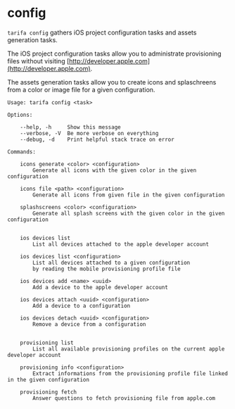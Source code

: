# config

`tarifa config` gathers iOS project configuration tasks and assets generation tasks.

The iOS project configuration tasks allow you to administrate provisioning files without visiting [http://developer.apple.com](http://developer.apple.com).

The assets generation tasks allow you to create icons and splaschreens from a color or image file for a given configuration.

```
Usage: tarifa config <task>

Options:

    --help, -h     Show this message
    --verbose, -V  Be more verbose on everything
    --debug, -d    Print helpful stack trace on error

Commands:

    icons generate <color> <configuration>
        Generate all icons with the given color in the given configuration

    icons file <path> <configuration>
        Generate all icons from given file in the given configuration

    splashscreens <color> <configuration>
        Generate all splash screens with the given color in the given configuration


    ios devices list
        List all devices attached to the apple developer account

    ios devices list <configuration>
        List all devices attached to a given configuration
        by reading the mobile provisioning profile file

    ios devices add <name> <uuid>
        Add a device to the apple developer account

    ios devices attach <uuid> <configuration>
        Add a device to a configuration

    ios devices detach <uuid> <configuration>
        Remove a device from a configuration


    provisioning list
        List all available provisioning profiles on the current apple developer account

    provisioning info <configuration>
        Extract informations from the provisioning profile file linked in the given configuration

    provisioning fetch
        Answer questions to fetch provisioning file from apple.com
```
